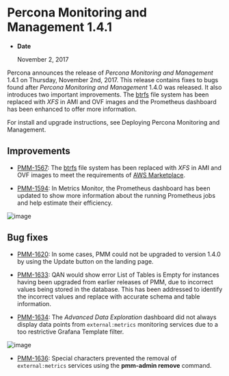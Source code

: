 # Percona Monitoring and Management 1.4.1


* **Date**

    November 2, 2017


Percona announces the release of *Percona Monitoring and Management* 1.4.1 on Thursday, November
2nd, 2017.  This release contains fixes to bugs found after *Percona Monitoring and Management*
1.4.0 was released. It also introduces two important improvements. The
[btrfs](https://btrfs.wiki.kernel.org) file system has been replaced with *XFS* in AMI and OVF images and the
Prometheus dashboard has been enhanced to offer more information.

For install and upgrade instructions, see Deploying Percona Monitoring and Management.

## Improvements


* [PMM-1567](https://jira.percona.com/browse/PMM-1567): The [btrfs](https://btrfs.wiki.kernel.org) file system has been replaced with *XFS* in
AMI and OVF images to meet the
requirements of [AWS Marketplace](https://aws.amazon.com/marketplace).


* [PMM-1594](https://jira.percona.com/browse/PMM-1594): In Metrics Monitor, the Prometheus dashboard has
been updated to show more information about the running Prometheus
jobs and help estimate their efficiency.



![image](./../.res/graphics/png/metrics-monitor.prometheus.1.png)

## Bug fixes


* [PMM-1620](https://jira.percona.com/browse/PMM-1620): In some cases, PMM could not be upgraded to
version 1.4.0 by using the Update button on the landing
page.


* [PMM-1633](https://jira.percona.com/browse/PMM-1633): QAN would show error List of Tables is Empty for instances
having been upgraded from earlier releases of PMM, due to incorrect values
being stored in the database.  This has been addressed to identify the
incorrect values and replace with accurate schema and table information.


* [PMM-1634](https://jira.percona.com/browse/PMM-1634): The *Advanced Data Exploration* dashboard did
not always display data points from `external:metrics` monitoring
services due to a too restrictive Grafana Template filter.



![image](./../.res/graphics/png/metrics-monitor.advanced-data-exploration.png)


* [PMM-1636](https://jira.percona.com/browse/PMM-1636): Special characters prevented the removal of
`external:metrics` services using the **pmm-admin remove** command.

<!-- -*- mode: rst -*- -->
<!-- Tips (tip) -->
<!-- Abbreviations (abbr) -->
<!-- Docker commands (docker) -->
<!-- Graphical interface elements (gui) -->
<!-- Options and parameters (opt) -->
<!-- pmm-admin commands (pmm-admin) -->
<!-- SQL commands (sql) -->
<!-- PMM Dashboards (dbd) -->
<!-- * Text labels -->
<!-- Special headings (h) -->
<!-- Status labels (status) -->

